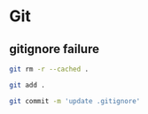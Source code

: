 # Git

## gitignore failure

```bash
git rm -r --cached .
```
```bash
git add .
```
```bash
git commit -m 'update .gitignore'
```
